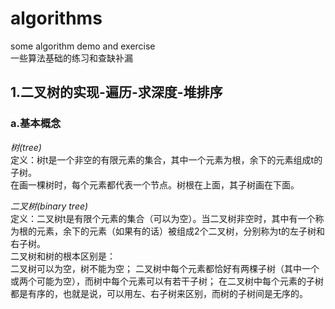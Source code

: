 # algorithms
some algorithm demo and exercise  
一些算法基础的练习和查缺补漏  
## 1.二叉树的实现-遍历-求深度-堆排序
### a.基本概念
*树(tree)*  
定义：树t是一个非空的有限元素的集合，其中一个元素为根，余下的元素组成t的子树。  
在画一棵树时，每个元素都代表一个节点。树根在上面，其子树画在下面。  

*二叉树(binary tree)*  
定义：二叉树t是有限个元素的集合（可以为空）。当二叉树非空时，其中有一个称为根的元素，余下的元素（如果有的话）被组成2个二叉树，分别称为t的左子树和右子树。  
二叉树和树的根本区别是：  
二叉树可以为空，树不能为空；
二叉树中每个元素都恰好有两棵子树（其中一个或两个可能为空），而树中每个元素可以有若干子树；
在二叉树中每个元素的子树都是有序的，也就是说，可以用左、右子树来区别，而树的子树间是无序的。